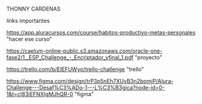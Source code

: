 THONNY CARDENAS



links importantes

https://app.aluracursos.com/course/habitos-productivo-metas-personales "hacer ese curso"

https://caelum-online-public.s3.amazonaws.com/oracle-one-fase2/1._ESP_Challenge_-_Encriptador_vfinal_1.pdf "proyecto"

https://trello.com/b/EIEFUWyo/trello-challenge "trello"

https://www.figma.com/design/trP3p5nEh7XUyB3n2bomjP/Alura-Challenge---Desaf%C3%ADo-1---L%C3%B3gica?node-id=0-1&t=cI83iEFNXIgMJhQR-0 "figma" 
